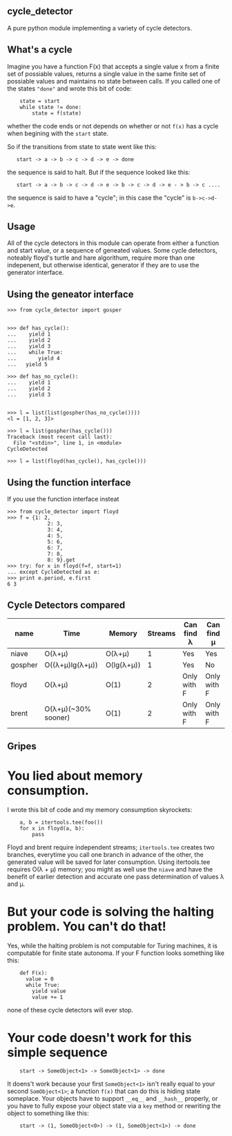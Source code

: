 cycle_detector
--------------

A pure python module implementing a variety of cycle detectors. 

What's a cycle
--------------

Imagine you have a function F(x) that accepts a single value x from a
finite set of possiable values, returns a single value in the same
finite set of possiable values and maintains no state between calls.
If you called one of the states `"done"` and wrote this bit of code:


```
    state = start
    while state != done:
        state = f(state)
```

whether the code ends or not depends on whether or not `f(x)` has a
cycle when begining with the `start` state.

So if the transitions from state to state went like this:

```
   start -> a -> b -> c -> d -> e -> done
```

the sequence is said to halt.  But if the sequence looked like this:

```
   start -> a -> b -> c -> d -> e -> b -> c -> d -> e - > b -> c ....
```

the sequence is said to have a "cycle"; in this case the "cycle" is
`b->c->d->e`.


Usage
-----

All of the cycle detectors in this module can operate from either a
function and start value, or a sequence of geneated values.  Some
cycle detectors, noteably floyd's turtle and hare algorithum, require
more than one indepenent, but otherwise identical, generator if they
are to use the generator interface.


## Using the geneator interface

```
>>> from cycle_detector import gosper


>>> def has_cycle():
...    yield 1
...    yield 2
...    yield 3
...    while True:
...    	  yield 4
...	  yield 5 

>>> def has_no_cycle():
...    yield 1
...    yield 2
...    yield 3


>>> l = list(list(gospher(has_no_cycle())))
<l = [1, 2, 3]>

>>> l = list(gospher(has_cycle()))
Traceback (most recent call last):
  File "<stdin>", line 1, in <module>
CycleDetected

>>> l = list(floyd(has_cycle(), has_cycle()))
```

## Using the function interface

If you use the function interface insteat 

```
>>> from cycle_detector import floyd
>>> f = {1: 2,
             2: 3, 
             3: 4,
             4: 5,
             5: 6,
             6: 7,
             7: 8,
             8: 9}.get
>>> try: for x in floyd(f=f, start=1)
... except CycleDetected as e:
>>> print e.period, e.first
6 3
```


Cycle Detectors compared
------------------------



name    |  Time               |  Memory    |  Streams  |  Can find λ  | Can find  μ
------- | ------------------- | ---------- | --------- | ------------ | ------------
niave   | O(λ+μ)              | O(λ+μ)     | 1         | Yes          | Yes
gospher | O((λ+μ)lg(λ+μ))     | O(lg(λ+μ)) | 1         | Yes          | No
floyd   | O(λ+μ)              | O(1)       | 2         | Only with F  | Only with F
brent   | O(λ+μ)(~30% sooner) | O(1)       | 2         | Only with F  | Only with F
        

Gripes
------

# You lied about memory consumption.

I wrote this bit of code and my memory consumption skyrockets:

```
    a, b = itertools.tee(foo())
    for x in floyd(a, b):
        pass
```

Floyd and brent require independent streams; `itertools.tee` creates
two branches, everytime you call one branch in advance of the other,
the generated value will be saved for later consumption.  Using
itertools.tee requires O(λ + μ) memory; you might as well use the
`niave` and have the benefit of earlier detection and accurate one
pass determination of values λ and μ.  


# But your code is solving the halting problem.  You can't do that! 

Yes, while the halting problem is not computable for Turing machines,
it is computable for finite state autonoma.  If your F function looks something like this:

```
    def F(x):
      value = 0
      while True:
        yield value
        value += 1
```

none of these cycle detectors will ever stop.

# Your code doesn't work for this simple sequence

``` 
    start -> SomeObject<1> -> SomeObject<1> -> done 
```

It doens't work because your first `SomeObject<1>` isn't really equal to your
second `SomObject<1>`; a function `f(x)` that can do this is hiding state
someplace.  Your objects have to support `__eq__` and `__hash__` properly, or 
you have to fully expose your object state via a `key` method or rewriting the 
object to something like this:

```
    start -> (1, SomeObject<0>) -> (1, SomeObject<1>) -> done
```




    
       

